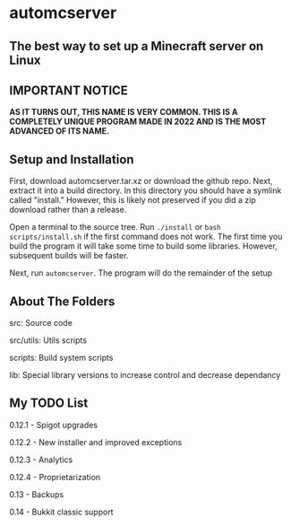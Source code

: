 # automcserver
## The best way to set up a Minecraft server on Linux

## IMPORTANT NOTICE

**AS IT TURNS OUT, THIS NAME IS VERY COMMON. THIS IS A COMPLETELY UNIQUE PROGRAM MADE IN 2022 AND IS THE MOST ADVANCED OF ITS NAME.**

## Setup and Installation

First, download automcserver.tar.xz or download the github repo. Next, extract it into a build directory. In this directory you should have a symlink called "install." However, this is likely not preserved if you did a zip download rather than a release.

Open a terminal to the source tree. Run `./install` or `bash scripts/install.sh` if the first command does not work. The first time you build the program it will take some time to build some libraries. However, subsequent builds will be faster.

Next, run `automcserver`. The program will do the remainder of the setup

## About The Folders

src: Source code

src/utils: Utils scripts

scripts: Build system scripts

lib: Special library versions to increase control and decrease dependancy

## My TODO List

0.12.1 - Spigot upgrades

0.12.2 - New installer and improved exceptions

0.12.3 - Analytics

0.12.4 - Proprietarization

0.13 - Backups

0.14 - Bukkit classic support